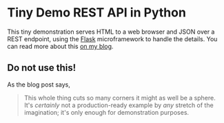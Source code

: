 # Tiny Demo REST API in Python

This tiny demonstration serves HTML to a web browser and JSON over a REST endpoint, using the [Flask](https://flask.palletsprojects.com/) microframework to handle the details. You can read more about this [on my blog](https://grahamenos.com/tiny-api-demo.html).

## Do not use this!

As the blog post says,

> This whole thing cuts so many corners it might as well be a sphere.
> It's _certainly_ not a production-ready example by _any_ stretch of the imagination; it's only enough for demonstration purposes.
